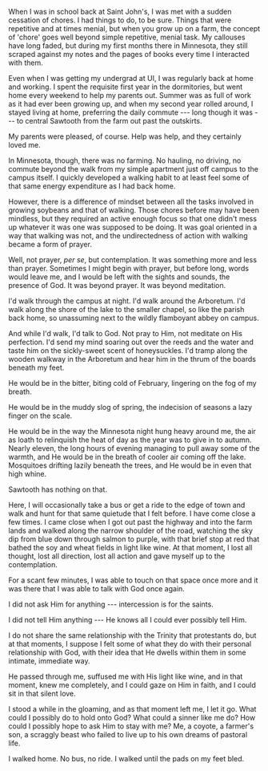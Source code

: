 ---
---

When I was in school back at Saint John's, I was met with a sudden cessation of chores. I had things to do, to be sure. Things that were repetitive and at times menial, but when you grow up on a farm, the concept of 'chore' goes well beyond simple repetitive, menial task. My callouses have long faded, but during my first months there in Minnesota, they still scraped against my notes and the pages of books every time I interacted with them.

Even when I was getting my undergrad at UI, I was regularly back at home and working. I spent the requisite first year in the dormitories, but went home every weekend to help my parents out. Summer was as full of work as it had ever been growing up, and when my second year rolled around, I stayed living at home, preferring the daily commute --- long though it was --- to central Sawtooth from the farm out past the outskirts.

My parents were pleased, of course. Help was help, and they certainly loved me.

In Minnesota, though, there was no farming. No hauling, no driving, no commute beyond the walk from my simple apartment just off campus to the campus itself. I quickly developed a walking habit to at least feel some of that same energy expenditure as I had back home.

However, there is a difference of mindset between all the tasks involved in growing soybeans and that of walking. Those chores before may have been mindless, but they required an active enough focus so that one didn't mess up whatever it was one was supposed to be doing. It was goal oriented in a way that walking was not, and the undirectedness of action with walking became a form of prayer.

Well, not prayer, *per se*, but contemplation. It was something more and less than prayer. Sometimes I might begin with prayer, but before long, words would leave me, and I would be left with the sights and sounds, the presence of God. It was beyond prayer. It was beyond meditation.

I'd walk through the campus at night. I'd walk around the Arboretum. I'd walk along the shore of the lake to the smaller chapel, so like the parish back home, so unassuming next to the wildly flamboyant abbey on campus.

And while I'd walk, I'd talk to God. Not pray to Him, not meditate on His perfection. I'd send my mind soaring out over the reeds and the water and taste him on the sickly-sweet scent of honeysuckles. I'd tramp along the wooden walkway in the Arboretum and hear him in the thrum of the boards beneath my feet.

He would be in the bitter, biting cold of February, lingering on the fog of my breath.

He would be in the muddy slog of spring, the indecision of seasons a lazy finger on the scale.

He would be in the way the Minnesota night hung heavy around me, the air as loath to relinquish the heat of day as the year was to give in to autumn. Nearly eleven, the long hours of evening managing to pull away some of the warmth, and He would be in the breath of cooler air coming off the lake. Mosquitoes drifting lazily beneath the trees, and He would be in even that high whine.

Sawtooth has nothing on that.

Here, I will occasionally take a bus or get a ride to the edge of town and walk and hunt for that same quietude that I felt before. I have come close a few times. I came close when I got out past the highway and into the farm lands and walked along the narrow shoulder of the road, watching the sky dip from blue down through salmon to purple, with that brief stop at red that bathed the soy and wheat fields in light like wine. At that moment, I lost all thought, lost all direction, lost all action and gave myself up to the contemplation.

For a scant few minutes, I was able to touch on that space once more and it was there that I was able to talk with God once again.

I did not ask Him for anything --- intercession is for the saints.

I did not tell Him anything --- He knows all I could ever possibly tell Him.

I do not share the same relationship with the Trinity that protestants do, but at that moments, I suppose I felt some of what they do with their personal relationship with God, with their idea that He dwells within them in some intimate, immediate way.

He passed through me, suffused me with His light like wine, and in that moment, knew me completely, and I could gaze on Him in faith, and I could sit in that silent love.

I stood a while in the gloaming, and as that moment left me, I let it go. What could I possibly do to hold onto God? What could a sinner like me do? How could I possibly hope to ask Him to stay with me? Me, a coyote, a farmer's son, a scraggly beast who failed to live up to his own dreams of pastoral life.

I walked home. No bus, no ride. I walked until the pads on my feet bled.
